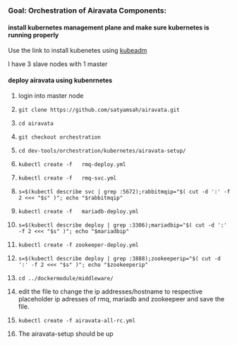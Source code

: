 ### Goal: Orchestration of Airavata Components:



#### install kubernetes management plane and make sure kubernetes is running properly

Use the link to install kubenetes using [kubeadm](https://kubernetes.io/docs/setup/independent/install-kubeadm/)

I have 3 slave nodes with 1 master

#### deploy airavata using kubenrnetes

1) login into master node

2) `git clone https://github.com/satyamsah/airavata.git`

3) `cd airavata`

4) `git checkout orchestration`

5) `cd dev-tools/orchestration/kubernetes/airavata-setup/`

6) `kubectl create -f  	rmq-deploy.yml`

7) `kubectl create -f  	rmq-svc.yml`

8) `s=$(kubectl describe svc | grep :5672);rabbitmqip="$( cut -d ':' -f 2 <<< "$s" )"; echo "$rabbitmqip"`

9) `kubectl create -f  	mariadb-deploy.yml`

10) `s=$(kubectl describe deploy | grep :3306);mariadbip="$( cut -d ':' -f 2 <<< "$s" )"; echo "$mariadbip"`

11) `kubectl create -f zookeeper-deploy.yml`

12) `s=$(kubectl describe deploy | grep :3888);zookeeperip="$( cut -d ':' -f 2 <<< "$s" )"; echo "$zookeeperip"`

13)  `cd ../dockermodule/middleware/`

14) edit the file to change the ip addresses/hostname to respective  placeholder ip adresses of rmq, mariadb and zookeepeer and save the file.

15) `kubectl create -f airavata-all-rc.yml`

16) The airavata-setup should be up
